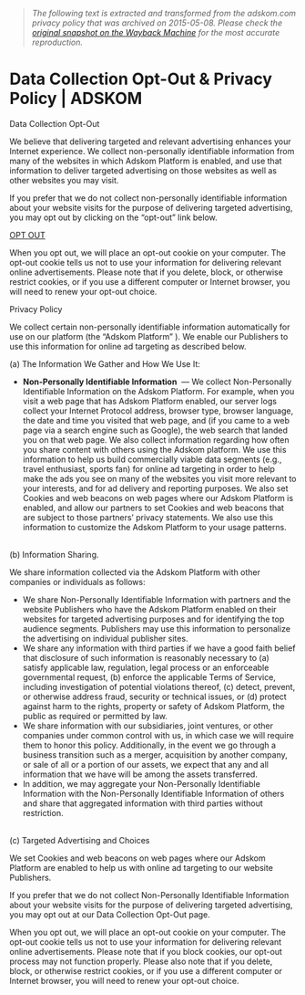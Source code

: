 > *The following text is extracted and transformed from the adskom.com privacy policy that was archived on 2015-05-08. Please check the [original snapshot on the Wayback Machine](https://web.archive.org/web/20150508131307id_/http%3A//adskom.com/compliance/data-collection-opt-out-privacy-policy/%23privacy-policy) for the most accurate reproduction.*

# Data Collection Opt-Out & Privacy Policy | ADSKOM

Data Collection Opt-Out

We believe that delivering targeted and relevant advertising enhances your Internet experience. We collect non-personally identifiable information from many of the websites in which Adskom Platform is enabled, and use that information to deliver targeted advertising on those websites as well as other websites you may visit.

If you prefer that we do not collect non-personally identifiable information about your website visits for the purpose of delivering targeted advertising, you may opt out by clicking on the “opt-out” link below.

[OPT OUT](http://ssp.adskom.com/cookie/opt-out?redirect=http://adskom.com/compliance/data-collection-opt-out-privacy-policy/)

When you opt out, we will place an opt-out cookie on your computer. The opt-out cookie tells us not to use your information for delivering relevant online advertisements. Please note that if you delete, block, or otherwise restrict cookies, or if you use a different computer or Internet browser, you will need to renew your opt-out choice. 

Privacy Policy

We collect certain non-personally identifiable information automatically for use on our platform (the “Adskom Platform” ). We enable our Publishers to use this information for online ad targeting as described below.

(a) The Information We Gather and How We Use It:

  * **Non-Personally Identifiable Information**  — We collect Non-Personally Identifiable Information on the Adskom Platform. For example, when you visit a web page that has Adskom Platform enabled, our server logs collect your Internet Protocol address, browser type, browser language, the date and time you visited that web page, and (if you came to a web page via a search engine such as Google), the web search that landed you on that web page. We also collect information regarding how often you share content with others using the Adskom platform. We use this information to help us build commercially viable data segments (e.g., travel enthusiast, sports fan) for online ad targeting in order to help make the ads you see on many of the websites you visit more relevant to your interests, and for ad delivery and reporting purposes. We also set Cookies and web beacons on web pages where our Adskom Platform is enabled, and allow our partners to set Cookies and web beacons that are subject to those partners’ privacy statements. We also use this information to customize the Adskom Platform to your usage patterns.



   
(b) Information Sharing.

We share information collected via the Adskom Platform with other companies or individuals as follows:

  * We share Non-Personally Identifiable Information with partners and the website Publishers who have the Adskom Platform enabled on their websites for targeted advertising purposes and for identifying the top audience segments. Publishers may use this information to personalize the advertising on individual publisher sites.
  * We share any information with third parties if we have a good faith belief that disclosure of such information is reasonably necessary to (a) satisfy applicable law, regulation, legal process or an enforceable governmental request, (b) enforce the applicable Terms of Service, including investigation of potential violations thereof, (c) detect, prevent, or otherwise address fraud, security or technical issues, or (d) protect against harm to the rights, property or safety of Adskom Platform, the public as required or permitted by law.
  * We share information with our subsidiaries, joint ventures, or other companies under common control with us, in which case we will require them to honor this policy. Additionally, in the event we go through a business transition such as a merger, acquisition by another company, or sale of all or a portion of our assets, we expect that any and all information that we have will be among the assets transferred.
  * In addition, we may aggregate your Non-Personally Identifiable Information with the Non-Personally Identifiable Information of others and share that aggregated information with third parties without restriction.



   
(c) Targeted Advertising and Choices

We set Cookies and web beacons on web pages where our Adskom Platform are enabled to help us with online ad targeting to our website Publishers.

If you prefer that we do not collect Non-Personally Identifiable Information about your website visits for the purpose of delivering targeted advertising, you may opt out at our Data Collection Opt-Out page.

When you opt out, we will place an opt-out cookie on your computer. The opt-out cookie tells us not to use your information for delivering relevant online advertisements. Please note that if you block cookies, our opt-out process may not function properly. Please also note that if you delete, block, or otherwise restrict cookies, or if you use a different computer or Internet browser, you will need to renew your opt-out choice.
